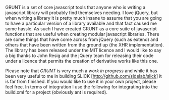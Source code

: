 GRUNT is a set of core javascript tools that anyone who is writing a javascript library will probably find themselves needing.  I love jQuery, but when writing a library it is pretty much insane to assume that you are going to have a particular version of a library available and that fact caused me some hassle.  As such I have created GRUNT as a core suite of javascript functions that are useful when creating modular javascript libraries.  There are some things that have come across from jQuery (such as extend) and others that have been written from the ground up (the XHR implementation).  The library has been released under the MIT licence and I would like to say a big thanks to John Resig and the jQuery team for releasing their code under a licence that permits the creation of derivative works like this one.

Please note that *GRUNT* is very much a _work in progress_ and while it has been very useful to me in building SLICK [http://github.com/sidelab/slick] it is far from finished.  If you would like to use it in your own project, please feel free.  In terms of integration I use the following for integrating into the build.xml for a project (obviously ant is required).

<available property="grunt" file="lib/grunt" />

<target name="grunt-clone" unless="grunt">
	<exec executable="git" outputproperty="git-grunt" >  
		<arg line="clone git://github.com/sidelab/grunt.git lib/grunt"/>  
	</exec>
	<echo message="git clone grunt: ${git-grunt}" />
</target>

<target name="grunt-pull" if="qunit">
	<exec executable="git" outputproperty="git-grunt" dir="lib/grunt" >  
		<arg line="pull origin master"/>  
	</exec> 
	<echo message="git pull grunt: ${git-grunt}" />
</target>

<target name="grunt-build" depends="grunt-clone,grunt-pull">
	<ant dir="lib/grunt" />
</target>